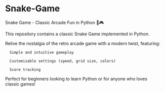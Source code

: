 # Snake-Game
Snake Game - Classic Arcade Fun in Python 🐍🎮

This repository contains a classic Snake Game implemented in Python. 

Relive the nostalgia of the retro arcade game with a modern twist, featuring:

      Simple and intuitive gameplay

      Customizable settings (speed, grid size, colors)

      Score tracking
     
 Perfect for beginners looking to learn Python or for anyone who loves classic games!
